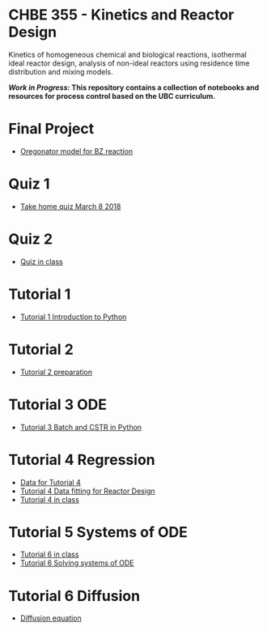 # CHBE 355 - Kinetics and Reactor Design

Kinetics of homogeneous chemical and biological reactions, isothermal ideal reactor design, analysis of non-ideal reactors using residence time distribution and mixing models.

__*Work in Progress:* This repository contains a collection of notebooks and resources for process control based on the UBC curriculum.__
    

# Final Project
* [Oregonator model for BZ reaction](http://nbviewer.jupyter.org/github/OpenChemE/CHBE355/blob/master/Notebooks/Final%20Project/Oregonator%20model%20for%20BZ%20reaction.ipynb)


# Quiz 1
* [Take home quiz  March 8 2018](http://nbviewer.jupyter.org/github/OpenChemE/CHBE355/blob/master/Notebooks/Quiz%201/Take%20home%20quiz%20%20March%208%202018.ipynb)


# Quiz 2
* [Quiz in class](http://nbviewer.jupyter.org/github/OpenChemE/CHBE355/blob/master/Notebooks/Quiz%202/Quiz%20in%20class.ipynb)


# Tutorial 1
* [Tutorial 1 Introduction to Python](http://nbviewer.jupyter.org/github/OpenChemE/CHBE355/blob/master/Notebooks/Tutorial%201/Tutorial%201%20Introduction%20to%20Python.ipynb)


# Tutorial 2
* [Tutorial 2 preparation](http://nbviewer.jupyter.org/github/OpenChemE/CHBE355/blob/master/Notebooks/Tutorial%202/Tutorial%202%20preparation.ipynb)


# Tutorial 3 ODE
* [Tutorial 3 Batch and CSTR in Python](http://nbviewer.jupyter.org/github/OpenChemE/CHBE355/blob/master/Notebooks/Tutorial%203%20ODE/Tutorial%203%20Batch%20and%20CSTR%20in%20Python.ipynb)


# Tutorial 4 Regression
* [Data for Tutorial 4](http://nbviewer.jupyter.org/github/OpenChemE/CHBE355/blob/master/Notebooks/Tutorial%204%20Regression/Data%20for%20Tutorial%204.ipynb)
* [Tutorial 4 Data fitting for Reactor Design](http://nbviewer.jupyter.org/github/OpenChemE/CHBE355/blob/master/Notebooks/Tutorial%204%20Regression/Tutorial%204%20Data%20fitting%20for%20Reactor%20Design.ipynb)
* [Tutorial 4 in class](http://nbviewer.jupyter.org/github/OpenChemE/CHBE355/blob/master/Notebooks/Tutorial%204%20Regression/Tutorial%204%20in%20class.ipynb)


# Tutorial 5 Systems of ODE
* [Tutorial 6 in class](http://nbviewer.jupyter.org/github/OpenChemE/CHBE355/blob/master/Notebooks/Tutorial%205%20Systems%20of%20ODE/Tutorial%206%20in%20class.ipynb)
* [Tutorial 6 Solving systems of ODE](http://nbviewer.jupyter.org/github/OpenChemE/CHBE355/blob/master/Notebooks/Tutorial%205%20Systems%20of%20ODE/Tutorial%206%20Solving%20systems%20of%20ODE.ipynb)


# Tutorial 6 Diffusion
* [Diffusion equation](http://nbviewer.jupyter.org/github/OpenChemE/CHBE355/blob/master/Notebooks/Tutorial%206%20Diffusion/Diffusion%20equation.ipynb)


